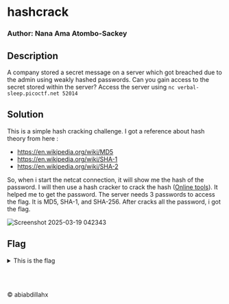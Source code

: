 # hashcrack
### Author: Nana Ama Atombo-Sackey

## Description
A company stored a secret message on a server which got breached due to the admin using weakly hashed passwords. Can you gain access to the secret stored within the server?
Access the server using `nc verbal-sleep.picoctf.net 52014`

## Solution
This is a simple hash cracking challenge. I got a reference about hash theory from here :
- https://en.wikipedia.org/wiki/MD5
- https://en.wikipedia.org/wiki/SHA-1
- https://en.wikipedia.org/wiki/SHA-2

So, when i start the netcat connection, it will show me the hash of the password. I will then use a hash cracker to crack the hash ([Online tools](https://crackstation.net/)). It helped me to get the password. The server needs 3 passwords to access the flag. It is MD5, SHA-1, and SHA-256. After cracks all the password, i got the flag.

![Screenshot 2025-03-19 042343](https://github.com/user-attachments/assets/84c70390-773d-446d-ab86-1155b25886a1)



## Flag
<details>
  <summary>This is the flag</summary>

  ```
  picoCTF{UseStr0nG_h@shEs_&PaSswDs!_7f29c9da}
  ```
</details>

</br></br>
<p>&copy abiabdillahx</p>
